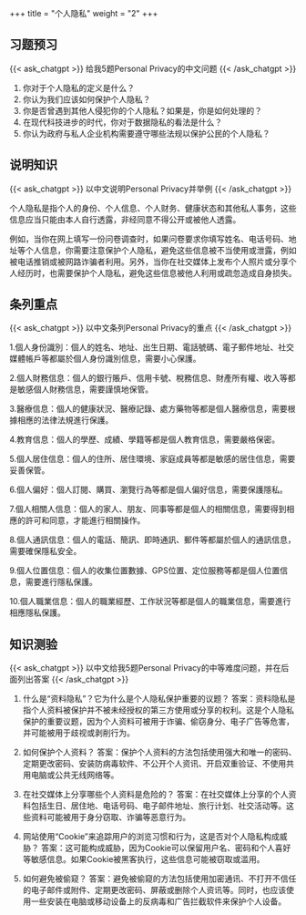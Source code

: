 +++
title = "个人隐私"
weight = "2"
+++
## 习题预习
{{< ask_chatgpt >}}
给我5题Personal Privacy的中文问题
{{< /ask_chatgpt >}}

1. 你对于个人隐私的定义是什么？
2. 你认为我们应该如何保护个人隐私？
3. 你是否曾遇到其他人侵犯你的个人隐私？如果是，你是如何处理的？
4. 在现代科技进步的时代，你对于数据隐私的看法是什么？
5. 你认为政府与私人企业机构需要遵守哪些法规以保护公民的个人隐私？   

## 说明知识
{{< ask_chatgpt >}}
以中文说明Personal Privacy并举例
{{< /ask_chatgpt >}}

个人隐私是指个人的身份、个人信息、个人财务、健康状态和其他私人事务，这些信息应当只能由本人自行透露，非经同意不得公开或被他人透露。

例如，当你在网上填写一份问卷调查时，如果问卷要求你填写姓名、电话号码、地址等个人信息，你需要注意保护个人隐私，避免这些信息被不当使用或泄露，例如被电话推销或被网路诈骗者利用。另外，当你在社交媒体上发布个人照片或分享个人经历时，也需要保护个人隐私，避免这些信息被他人利用或疏忽造成自身损失。   

## 条列重点
{{< ask_chatgpt >}}
以中文条列Personal Privacy的重点
{{< /ask_chatgpt >}}

1.個人身份識別：個人的姓名、地址、出生日期、電話號碼、電子郵件地址、社交媒體帳戶等都屬於個人身份識別信息，需要小心保護。

2.個人財務信息：個人的銀行賬戶、信用卡號、稅務信息、財產所有權、收入等都是敏感個人財務信息，需要謹慎地保管。

3.醫療信息：個人的健康狀況、醫療記錄、處方藥物等都是個人醫療信息，需要根據相應的法律法規進行保護。

4.教育信息：個人的學歷、成績、學籍等都是個人教育信息，需要嚴格保密。

5.個人居住信息：個人的住所、居住環境、家庭成員等都是敏感的居住信息，需要妥善保管。

6.個人偏好：個人訂閱、購買、瀏覽行為等都是個人偏好信息，需要保護隱私。

7.個人相關人信息：個人的家人、朋友、同事等都是個人的相關信息，需要得到相應的許可和同意，才能進行相關操作。

8.個人通訊信息：個人的電話、簡訊、即時通訊、郵件等都屬於個人的通訊信息，需要確保隱私安全。

9.個人位置信息：個人的收集位置數據、GPS位置、定位服務等都是個人位置信息，需要進行隱私保護。

10.個人職業信息：個人的職業經歷、工作狀況等都是個人的職業信息，需要進行相應隱私保護。   

## 知识测验
{{< ask_chatgpt >}}
以中文给我5题Personal Privacy的中等难度问题，并在后面列出答案
{{< /ask_chatgpt >}}

1. 什么是“资料隐私”？它为什么是个人隐私保护重要的议题？
答案：资料隐私是指个人资料被保护并不被未经授权的第三方使用或分享的权利。这是个人隐私保护的重要议题，因为个人资料可被用于诈骗、偷窃身分、电子广告等危害，并可能被用于歧视或剥削行为。

2. 如何保护个人资料？
答案：保护个人资料的方法包括使用强大和唯一的密码、定期更改密码、安装防病毒软件、不公开个人资讯、开启双重验证、不使用共用电脑或公共无线网络等。

3. 在社交媒体上分享哪些个人资料是危险的？
答案：在社交媒体上分享的个人资料包括生日、居住地、电话号码、电子邮件地址、旅行计划、社交活动等。这些资料可能被用于身分窃取、诈骗等恶意行为。

4. 网站使用“Cookie”来追踪用户的浏览习惯和行为，这是否对个人隐私构成威胁？
答案：这可能构成威胁，因为Cookie可以保留用户名、密码和个人喜好等敏感信息。如果Cookie被黑客执行，这些信息可能被窃取或滥用。

5. 如何避免被偷窥？
答案：避免被偷窥的方法包括使用加密通讯、不打开不信任的电子邮件或附件、定期更改密码、屏蔽或删除个人资讯等。同时，也应该使用一些安装在电脑或移动设备上的反病毒和广告拦截软件来保护个人设备。   

